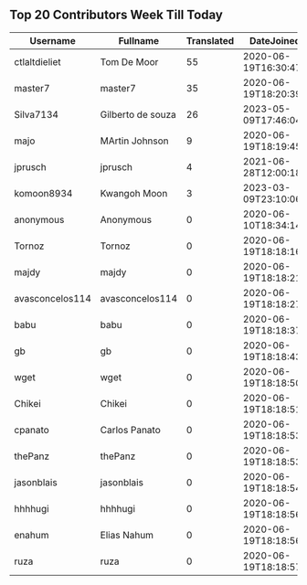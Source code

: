 ## Top 20 Contributors Week Till Today ##
|Username|Fullname|Translated|DateJoined|
|--------|--------|----------|----------|
|ctlaltdieliet|Tom De Moor|55|2020-06-19T16:30:47Z|
|master7|master7|35|2020-06-19T18:20:39.|
|Silva7134|Gilberto de souza|26|2023-05-09T17:46:04.|
|majo|MArtin Johnson|9|2020-06-19T18:19:45Z|
|jprusch|jprusch|4|2021-06-28T12:00:18.|
|komoon8934|Kwangoh Moon|3|2023-03-09T23:10:06.|
|anonymous|Anonymous|0|2020-06-10T18:34:14.|
|Tornoz|Tornoz|0|2020-06-19T18:18:16.|
|majdy|majdy|0|2020-06-19T18:18:21.|
|avasconcelos114|avasconcelos114|0|2020-06-19T18:18:27Z|
|babu|babu|0|2020-06-19T18:18:37.|
|gb|gb|0|2020-06-19T18:18:43.|
|wget|wget|0|2020-06-19T18:18:50Z|
|Chikei|Chikei|0|2020-06-19T18:18:51Z|
|cpanato|Carlos Panato|0|2020-06-19T18:18:53Z|
|thePanz|thePanz|0|2020-06-19T18:18:53Z|
|jasonblais|jasonblais|0|2020-06-19T18:18:54Z|
|hhhhugi|hhhhugi|0|2020-06-19T18:18:56.|
|enahum|Elias  Nahum|0|2020-06-19T18:18:56Z|
|ruza|ruza|0|2020-06-19T18:18:57.|
